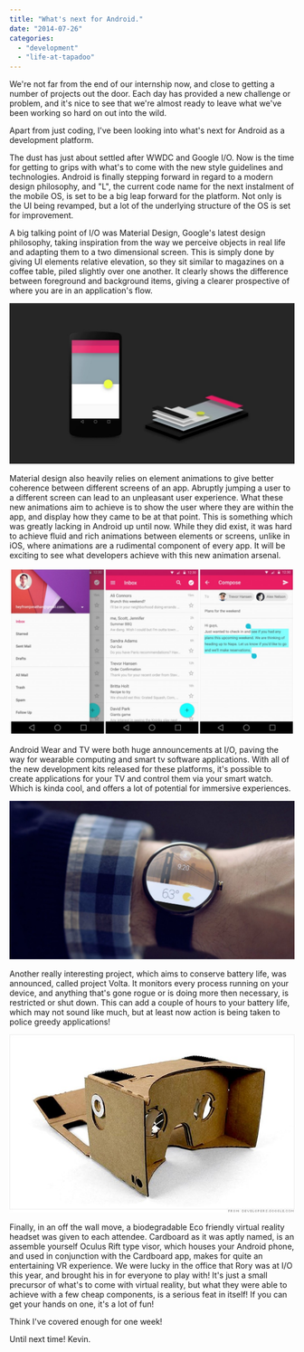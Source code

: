 ```yaml
---
title: "What's next for Android."
date: "2014-07-26"
categories: 
  - "development"
  - "life-at-tapadoo"
---
```


We're not far from the end of our internship now, and close to getting a number of projects out the door. Each day has provided a new challenge or problem, and it's nice to see that we're almost ready to leave what we've been working so hard on out into the wild.

Apart from just coding, I've been looking into what's next for Android as a development platform.

The dust has just about settled after WWDC and Google I/O. Now is the time for getting to grips with what's to come with the new style guidelines and technologies. Android is finally stepping forward in regard to a modern design philosophy, and "L", the current code name for the next instalment of the mobile OS, is set to be a big leap forward for the platform. Not only is the UI being revamped, but a lot of the underlying structure of the OS is set for improvement.

A big talking point of I/O was Material Design, Google's latest design philosophy, taking inspiration from the way we perceive objects in real life and adapting them to a two dimensional screen. This is simply done by giving UI elements relative elevation, so they sit similar to magazines on a coffee table, piled slightly over one another. It clearly shows the difference between foreground and background items, giving a clearer prospective of where you are in an application's flow.

[![image](images/image2-1024x576.jpg)](https://tapadoo.wpengine.com/wp-content/uploads/2014/07/image2.jpg)

Material design also heavily relies on element animations to give better coherence between different screens of an app. Abruptly jumping a user to a different screen can lead to an unpleasant user experience. What these new animations aim to achieve is to show the user where they are within the app, and display how they came to be at that point. This is something which was greatly lacking in Android up until now. While they did exist, it was hard to achieve fluid and rich animations between elements or screens, unlike in iOS, where animations are a rudimental component of every app. It will be exciting to see what developers achieve with this new animation arsenal.

[![image](images/image1-1024x602.jpg)](https://tapadoo.wpengine.com/wp-content/uploads/2014/07/image1.jpg)

Android Wear and TV were both huge announcements at I/O, paving the way for wearable computing and smart tv software applications. With all of the new development kits released for these platforms, it's possible to create applications for your TV and control them via your smart watch. Which is kinda cool, and offers a lot of potential for immersive experiences.

[![image](images/image3-1024x569.jpg)](https://tapadoo.wpengine.com/wp-content/uploads/2014/07/image3.jpg)

Another really interesting project, which aims to conserve battery life, was announced, called project Volta. It monitors every process running on your device, and anything that's gone rogue or is doing more then necessary, is restricted or shut down. This can add a couple of hours to your battery life, which may not sound like much, but at least now action is being taken to police greedy applications!

[![image](images/image4.jpg)](https://tapadoo.wpengine.com/wp-content/uploads/2014/07/image4.jpg)

Finally, in an off the wall move, a biodegradable Eco friendly virtual reality headset was given to each attendee. Cardboard as it was aptly named, is an assemble yourself Oculus Rift type visor, which houses your Android phone, and used in conjunction with the Cardboard app, makes for quite an entertaining VR experience. We were lucky in the office that Rory was at I/O this year, and brought his in for everyone to play with! It's just a small precursor of what's to come with virtual reality, but what they were able to achieve with a few cheap components, is a serious feat in itself! If you can get your hands on one, it's a lot of fun!

Think I've covered enough for one week!

Until next time! Kevin.

